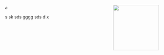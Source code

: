 <a href="https://github.com/wyvern8/akamai-nginx">
  <img src="https://raw.githubusercontent.com/wyvern8/akamai-nginx/master/logo.png?raw=true" alt="" title="logo" style="width: 150px;" align="right">
</a>a

s
sk
sds
gggg
sds
d
x
